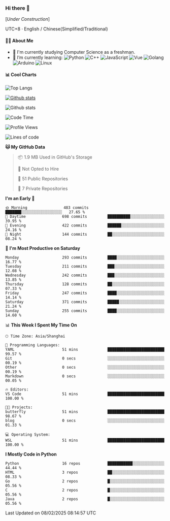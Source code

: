 ### Hi there 👋

\[*Under Construction*\]

UTC+8 · English / Chinese(Simplified/Traditional)

<!--
**NoNormalCreeper/NoNormalCreeper** is a ✨ _special_ ✨ repository because its `README.md` (this file) appears on your GitHub profile.

Here are some ideas to get you started:

- 🔭 I’m currently working on ...
- 🌱 I’m currently learning ...
- 👯 I’m looking to collaborate on ...
- 🤔 I’m looking for help with ...
- 💬 Ask me about ...
- 📫 How to reach me: ...
- 😄 Pronouns: ...
- ⚡ Fun fact: ...
-->

#### 👩‍💻 About Me

- 🏫 I'm currently studying Computer Science as a freshman.
- 🌱 I’m currently learning: 
![Python](https://img.shields.io/badge/-Python-blue?style=flat-square&logo=Python&logoColor=fff)
![C++](https://img.shields.io/badge/-C%2B%2B-00599C?style=flat-square&logo=C%2B%2B&logoColor=fff)
![JavaScript](https://img.shields.io/badge/-JavaScript-ffca18?style=flat-square&logo=JavaScript&logoColor=fff)
![Vue](https://img.shields.io/badge/-Vue-4FC08D?style=flat-square&logo=Vue.js&logoColor=fff)
![Golang](https://img.shields.io/badge/-Go-007d9c?style=flat-square&logo=Go&logoColor=fff)
![Arduino](https://img.shields.io/badge/-Arduino-00979D?style=flat-square&logo=Arduino&logoColor=fff)
![Linux](https://img.shields.io/badge/-Linux-FCC624?style=flat-square&logo=Linux&logoColor=fff)

#### 📊 Cool Charts

![Top Langs](https://github-readme-stats.vercel.app/api/top-langs/?username=NoNormalCreeper&layout=compact)

[![Github stats](https://github-readme-stats.vercel.app/api?username=NoNormalCreeper&show_icons=true)](https://github.com/anuraghazra/github-readme-stats)

![Github stats](https://github-profile-trophy.vercel.app/?username=NoNormalCreeper)


<!--START_SECTION:waka-->
![Code Time](http://img.shields.io/badge/Code%20Time-295%20hrs%2036%20mins-blue)

![Profile Views](http://img.shields.io/badge/Profile%20Views-0-blue)

![Lines of code](https://img.shields.io/badge/From%20Hello%20World%20I%27ve%20Written-2.7%20million%20lines%20of%20code-blue)

**🐱 My GitHub Data** 

> 📦 1.9 MB Used in GitHub's Storage 
 > 
> 🚫 Not Opted to Hire
 > 
> 📜 51 Public Repositories 
 > 
> 🔑 7 Private Repositories 
 > 
**I'm an Early 🐤** 

```text
🌞 Morning                483 commits         ███████░░░░░░░░░░░░░░░░░░   27.65 % 
🌆 Daytime                698 commits         ██████████░░░░░░░░░░░░░░░   39.95 % 
🌃 Evening                422 commits         ██████░░░░░░░░░░░░░░░░░░░   24.16 % 
🌙 Night                  144 commits         ██░░░░░░░░░░░░░░░░░░░░░░░   08.24 % 
```
📅 **I'm Most Productive on Saturday** 

```text
Monday                   293 commits         ████░░░░░░░░░░░░░░░░░░░░░   16.77 % 
Tuesday                  211 commits         ███░░░░░░░░░░░░░░░░░░░░░░   12.08 % 
Wednesday                242 commits         ███░░░░░░░░░░░░░░░░░░░░░░   13.85 % 
Thursday                 128 commits         ██░░░░░░░░░░░░░░░░░░░░░░░   07.33 % 
Friday                   247 commits         ████░░░░░░░░░░░░░░░░░░░░░   14.14 % 
Saturday                 371 commits         █████░░░░░░░░░░░░░░░░░░░░   21.24 % 
Sunday                   255 commits         ████░░░░░░░░░░░░░░░░░░░░░   14.60 % 
```


📊 **This Week I Spent My Time On** 

```text
🕑︎ Time Zone: Asia/Shanghai

💬 Programming Languages: 
YAML                     51 mins             █████████████████████████   99.57 % 
Git                      0 secs              ░░░░░░░░░░░░░░░░░░░░░░░░░   00.19 % 
Other                    0 secs              ░░░░░░░░░░░░░░░░░░░░░░░░░   00.19 % 
Markdown                 0 secs              ░░░░░░░░░░░░░░░░░░░░░░░░░   00.05 % 

🔥 Editors: 
VS Code                  51 mins             █████████████████████████   100.00 % 

🐱‍💻 Projects: 
butterfly                51 mins             █████████████████████████   98.67 % 
blog                     0 secs              ░░░░░░░░░░░░░░░░░░░░░░░░░   01.33 % 

💻 Operating System: 
WSL                      51 mins             █████████████████████████   100.00 % 
```

**I Mostly Code in Python** 

```text
Python                   16 repos            ███████████░░░░░░░░░░░░░░   44.44 % 
HTML                     3 repos             ██░░░░░░░░░░░░░░░░░░░░░░░   08.33 % 
Go                       2 repos             █░░░░░░░░░░░░░░░░░░░░░░░░   05.56 % 
C                        2 repos             █░░░░░░░░░░░░░░░░░░░░░░░░   05.56 % 
Java                     2 repos             █░░░░░░░░░░░░░░░░░░░░░░░░   05.56 % 
```




 Last Updated on 08/02/2025 08:14:57 UTC
<!--END_SECTION:waka-->

